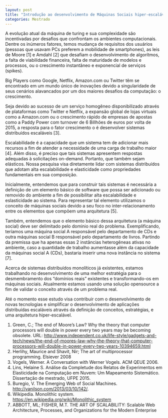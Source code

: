 ```yaml
---
layout: post
title: "Introdução ao desenvolvimento de Máquinas Sociais hiper-escaláveis"
categories: Mestrado
---
```


A evolução atual da máquina de turing e sua complexidade são incentivadas por desafios que confrontam os ambientes computacionais. Dentre os inúmeros fatores, temos mudança de requisitos dos usuários (pessoas que usavam PCs preferem a mobilidade de  smartphones), as leis de Moore [1] e Amdahl [2] que desafiam o desenvolvimento de algorítmos, a falta de viabilidade financeira, falta de maturidade de modelos e processos, ou o crescimento instantâneo e exponencial de serviços (spikes).

Big Players como Google, Netflix, Amazon.com ou Twitter têm se encontrado em um mundo único de inovações devido a singularidade de seus cenários alavancados por um dos maiores desafios da computação: o crescimento.

Seja devido ao sucesso de um serviço homogêneo disponibilizado através de plataformas como Twitter e Netflix, a expansão global de lojas virtuais como a Amazon.com ou o crescimento rápido de empresas de apostas como a Paddy Power com turnover de 6 Billhões de euros por volta de 2015,  a resposta para o fator crescimento o é desenvolver sistemas distribuídos escaláveis [3].

Escalabilidade é a capacidade que um sistema tem de adicionar mais recursos a fim de atender a necessidade de uma carga de trabalho maior [4]. Além disso, é preciso que tais sistemas apresentem respostas adequadas à solicitações on-demand. Portanto, que também sejam elásticos. Nossa pesquisa visa diretamente lidar com sistemas distribuídos que adotam alta escalabilidade e elasticidade como propriedades fundamentais em sua composição.

Inicialmente, entendemos que para construir tais sistemas é necessária a definição de um elemento básico de software que possa ser adicionado ou removido do ambiente a fim de possibilitar alta escalabilidade e eslasticidade ao sistema. Para representar tal elemento utilizamos o conceito de máquinas sociais devido a seu foco no inter-relacionamento entre os elementos que compõem uma arquitetura [5].

Também, entendemos que o elemento básico dessa arquitetura (a máquina social) deve ser delimitado pelo dominio real do problema. Exemplificando, teríamos uma máquina social A responsável pelo departamento de CDs e outra máquinas social B responsável pelo departamento de livros. Partindo da premissa que ha apenas essas 2 instâncias heterogêneas ativas no ambiente, caso a quantidade de trabalho aumentasse além da capacidade da máquinas social A (CDs), bastaria inserir uma nova instância no sistema [7].

Acerca de sistemas distribuídos monolíticos já existentes, estamos trabalhando no desenvolvimento de uma melhor estratégia para o desmembramento dos “domínios reais” existentes e transformando-os em máquinas sociais. Atualmente estamos usando uma solução opensource a fim de validar o conceito através de um problema real.

Até o momento esse estudo visa contribuir com o desenvolvimento de novas tecnologias e simplificar o desenvolvimento de aplicações distribuídas escaláveis através da definição de conceitos, estratégias, e uma arquitetura hiper-escalável.

1. Green, C.; The end of Moore’s Law? Why the theory that computer processors will double in power every two years may be becoming obsolete. URL:  <http://www.independent.co.uk/life-style/gadgets-and-tech/news/the-end-of-moores-law-why-the-theory-that-computer-processors-will-double-in-power-every-two-years-10394659.html>
2. Herlihy, Maurice and Shavit, Nir; The art of multiprocessor programming. Elsiever 2008
3. Vogels, Werner. A Conversation with Werner Vogels. ACM QEUE 2006.
4. Lins, Helaine S. Análise da Completude dos Relatos de Experimentos em Elasticidade na Computação em Nuvem: Um Mapeamento Sistemático. Dissertação de mestrado, UFPE 2015.
5. Buregio, V. The Emerging Web of Social Machines. <http://vanilson.com/2013/03/10/142/>.
6. Wikipedia. Monolithic system. <https://en.wikipedia.org/wiki/Monolithic_system>
7. ABBOTT, ML; FISHER, M.T. THE ART OF SCALABILITY: Scalable Web Architecture, Processes, and Organizations for the Modern Enterprise